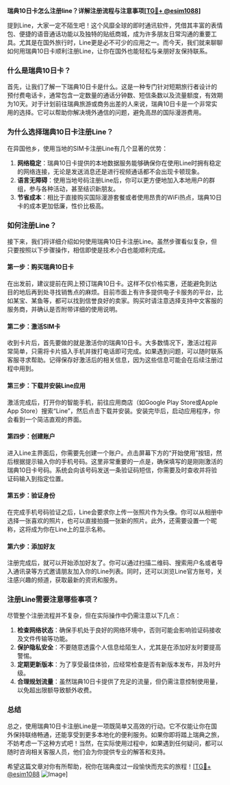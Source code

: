 **瑞典10日卡怎么注册line？详解注册流程与注意事项[[TG💪+ @esim1088](https://t.me/s/esim1088)]**

提到Line，大家一定不陌生吧！这个风靡全球的即时通讯软件，凭借其丰富的表情包、便捷的语音通话功能以及独特的贴纸商城，成为许多朋友日常沟通的重要工具。尤其是在国外旅行时，Line更是必不可少的应用之一。而今天，我们就来聊聊如何用瑞典10日卡顺利注册Line，让你在国外也能轻松与亲朋好友保持联系。

### **什么是瑞典10日卡？**

首先，让我们了解一下瑞典10日卡是什么。这是一种专门针对短期旅行者设计的预付费电话卡，通常包含一定数量的通话分钟数、短信条数以及流量额度，有效期为10天。对于计划前往瑞典旅游或商务出差的人来说，瑞典10日卡是一个非常实用的选择。它可以帮助你解决境外通信的问题，避免高昂的国际漫游费用。

### **为什么选择瑞典10日卡注册Line？**

在异国他乡，使用当地的SIM卡注册Line有几个显著的优势：

1. **网络稳定**：瑞典10日卡提供的本地数据服务能够确保你在使用Line时拥有稳定的网络连接，无论是发送消息还是进行视频通话都不会出现卡顿现象。
2. **语言无障碍**：使用当地号码注册Line后，你可以更方便地加入本地用户的群组，参与各种活动，甚至结识新朋友。
3. **节省成本**：相比于直接购买国际漫游套餐或者使用昂贵的WiFi热点，瑞典10日卡的成本更加低廉，性价比极高。

### **如何注册Line？**

接下来，我们将详细介绍如何使用瑞典10日卡注册Line。虽然步骤看似复杂，但只要按照以下步骤操作，相信即使是技术小白也能顺利完成。

#### **第一步：购买瑞典10日卡**

在出发前，建议提前在网上预订瑞典10日卡。这样不仅价格实惠，还能避免到达目的地后再到处寻找销售点的麻烦。目前市面上有许多提供电子卡服务的平台，比如某宝、某鱼等，都可以找到信誉良好的卖家。购买时请注意选择支持中文客服的服务商，并确认是否附带详细的使用说明。

#### **第二步：激活SIM卡**

收到卡片后，首先要做的就是激活你的瑞典10日卡。大多数情况下，激活过程非常简单，只需将卡片插入手机并拨打电话即可完成。如果遇到问题，可以随时联系客服寻求帮助。记得保存好激活后的相关信息，因为这些信息可能会在后续注册过程中用到。

#### **第三步：下载并安装Line应用**

激活完成后，打开你的智能手机，前往应用商店（如Google Play Store或Apple App Store）搜索“Line”，然后点击下载并安装。安装完毕后，启动应用程序，你会看到一个简洁直观的界面。

#### **第四步：创建账户**

进入Line主界面后，你需要先创建一个账户。点击屏幕下方的“开始使用”按钮，然后根据提示输入你的手机号码。这里非常重要的一点是，确保填写的是刚刚激活的瑞典10日卡号码。系统会向该号码发送一条验证码短信，你需要及时查收并将验证码输入到指定位置。

#### **第五步：验证身份**

在完成手机号码验证之后，Line会要求你上传一张照片作为头像。你可以从相册中选择一张喜欢的照片，也可以直接拍摄一张新的照片。此外，还需要设置一个昵称，这将成为你在Line上的显示名称。

#### **第六步：添加好友**

注册完成后，就可以开始添加好友了。你可以通过扫描二维码、搜索用户名或者导入通讯录等方式邀请朋友加入你的Line列表。同时，还可以浏览Line官方账号，关注感兴趣的频道，获取最新的资讯和服务。

### **注册Line需要注意哪些事项？**

尽管整个注册流程并不复杂，但在实际操作中仍需注意以下几点：

1. **检查网络状态**：确保手机处于良好的网络环境中，否则可能会影响验证码接收及文件传输等功能。
2. **保护隐私安全**：不要随意透露个人信息给陌生人，尤其是在添加好友时要提高警惕。
3. **定期更新版本**：为了享受最佳体验，应经常检查是否有新版本发布，并及时升级。
4. **合理规划流量**：虽然瑞典10日卡提供了充足的流量，但仍需注意控制使用量，以免超出限额导致额外收费。

### **总结**

总之，使用瑞典10日卡注册Line是一项既简单又高效的行动。它不仅能让你在国外保持联络畅通，还能享受到更多本地化的便利服务。如果你即将踏上瑞典之旅，不妨考虑一下这种方式吧！当然，在实际使用过程中，如果遇到任何疑问，都可以随时咨询相关客服人员，他们会为你提供专业的解答和支持。

希望这篇文章对你有所帮助，祝你在瑞典度过一段愉快而充实的旅程！[[TG💪+ @esim1088](https://t.me/s/esim1088) ![Image](https://i.postimg.cc/4NQfJmqS/Snipaste-2025-05-13-00-14-12.png)]
